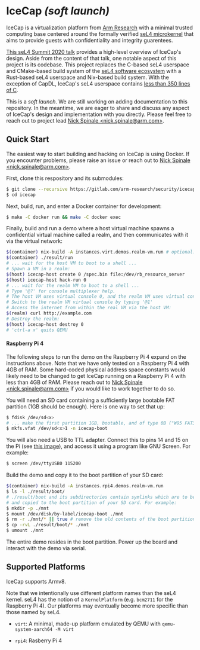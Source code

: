 # IceCap _(soft launch)_

IceCap is a virtualization platform from [Arm
Research](https://developer.arm.com/solutions/research/research-publications)
with a minimal trusted computing base centered around the formally verified
[seL4 microkernel](https://sel4.systems/) that aims to provide guests with
confidentiality and integrity guarentees.

[This seL4 Summit 2020 talk](https://nickspinale.com/talks/sel4-summit-2020.html)
provides a high-level overview of IceCap's design. Aside from the content of
that talk, one notable aspect of this project is its codebase. This project
replaces the C-based seL4 userspace and CMake-based build system of the [seL4
software ecosystem](https://github.com/seL4) with a Rust-based seL4 userspace
and Nix-based build system. With the exception of CapDL, IceCap's seL4 userspace
contains [less than 350 lines of C](./src/c/icecap-runtime).

This is a _soft launch_. We are still working on adding documentation to this
repository.  In the meantime, we are eager to share and discuss any aspect of
IceCap's design and implementation with you directly. Please feel free to reach
out to project lead [Nick Spinale &lt;nick.spinale@arm.com&gt;](mailto:nick.spinale@arm.com).


## Quick Start

The easiest way to start building and hacking on IceCap is using Docker. If you
encounter problems, please raise an issue or reach out to [Nick Spinale
&lt;nick.spinale@arm.com&gt;](mailto:nick.spinale@arm.com).

First, clone this respository and its submodules:

```bash
$ git clone --recursive https://gitlab.com/arm-research/security/icecap/icecap
$ cd icecap
```

Next, build, run, and enter a Docker container for development:

```bash
$ make -C docker run && make -C docker exec
```

Finally, build and run a demo where a host virtual machine spawns a confidential
virtual machine called a realm, and then communicates with it via the virtual
network:

```bash
$(container) nix-build -A instances.virt.demos.realm-vm.run # optional: -j$(nproc)
$(container) ./result/run
# ... wait for the host VM to boot to a shell ...
# Spawn a VM in a realm:
$(host) icecap-host create 0 /spec.bin file:/dev/rb_resource_server
$(host) icecap-host hack-run 0
# ... wait for the realm VM to boot to a shell ...
# Type '@?' for console multiplexer help.
# The host VM uses virtual console 0, and the realm VM uses virtual console 1.
# Switch to the realm VM virtual console by typing '@1'
# Access the internet from within the real VM via the host VM:
$(realm) curl http://example.com
# Destroy the realm:
$(host) icecap-host destroy 0
# 'ctrl-a x' quits QEMU
```

#### Raspberry Pi 4

The following steps to run the demo on the Raspberry Pi 4 expand on the
instructions above.  Note that we have only tested on a Raspberry Pi 4 with 4GB
of RAM. Some hard-coded physical address space constants would likely need to be
changed to get IceCap running on a Raspberry Pi 4 with less than 4GB of RAM.
Please reach out to [Nick Spinale
&lt;nick.spinale@arm.com&gt;](mailto:nick.spinale@arm.com) if you would like to
work together to do so.

You will need an SD card containing a sufficiently large bootable FAT partition
(1GB should be enough).  Here is one way to set that up:

```bash
$ fdisk /dev/sd<x>
# ... make the first partition 1GB, bootable, and of type 0B ("W95 FAT32") ...
$ mkfs.vfat /dev/sd<x>1 -n icecap-boot
```

You will also need a USB to TTL adapter. Connect this to pins 14 and 15 on the
Pi (see [this image](docs/images/raspberry-pi-4-uart.jpg)), and access it using
a program like GNU Screen. For example:

```bash
$ screen /dev/ttyUSB0 115200
```

Build the demo and copy it to the boot partition of your SD card:

```bash
$(container) nix-build -A instances.rpi4.demos.realm-vm.run
$ ls -l ./result/boot/
# ./result/boot and its subdirectories contain symlinks which are to be resolved
# and copied to the boot partition of your SD card. For example:
$ mkdir -p ./mnt
$ mount /dev/disk/by-label/icecap-boot ./mnt
$ rm -r ./mnt/* || true # remove the old contents of the boot partition
$ cp -rvL ./result/boot/* ./mnt
$ umount ./mnt
```

The entire demo resides in the boot partition. Power up the board and interact
with the demo via serial.

## Supported Platforms

IceCap supports Armv8.

Note that we intentionally use different platform names than the seL4 kernel.
seL4 has the notion of a `KernelPlatform` (e.g. `bcm2711` for the Raspberry Pi
4). Our platforms may eventually become more specific than those named by seL4.

- `virt`: A minimal, made-up platform emulated by QEMU with `qemu-system-aarch64 -M virt`

- `rpi4`: Rasberry Pi 4
